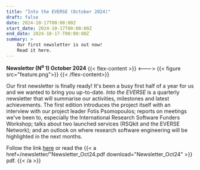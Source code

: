 ```yaml
---
title: "Into the EVERSE (October 2024)"
draft: false
date: 2024-10-17T00:00:00Z
start_date: 2024-10-17T00:00:00Z
end_date: 2024-10-17-T00:00:00Z
summary: >
    Our first newsletter is out now! 
    Read it here.
---
```


**Newsletter (N<sup>o</sup> 1) October 2024**
{{< flex-content >}}
<--->
{{< figure src="feature.png">}}
{{< /flex-content>}}

Our first newsletter is finally ready! It's been a busy first half of a year for us and we wanted to bring you up-to-date.
*Into the EVERSE* is a quarterly newsletter that will summarise our activities, milestones and latest achievements.
The first edition introduces the project itself with an interview with our project leader Fotis Psomopoulos; reports on meetings we've been to, especially the International Research Software Funders Workshop; talks about two launched services (RSQkit and the EVERSE Network); and an outlook on where research software engineering will be highlighted in the next months.


Follow the link [here](https://preview.mailerlite.io/emails/webview/1144236/135360828853454549) or read the {{< a href=/newsletter/"Newsletter_Oct24.pdf download="Newsletter_Oct24"  >}}
 pdf.
{{< /a >}}